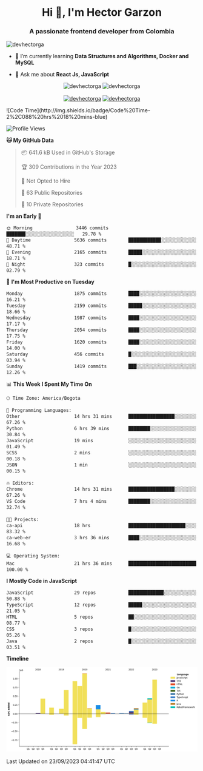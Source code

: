 <h1 align="center">Hi 👋, I'm Hector Garzon</h1>
<h3 align="center">A passionate frontend developer from Colombia</h3>

<p align="left"> <img src="https://komarev.com/ghpvc/?username=devhectorga" alt="devhectorga" /> </p>

- 🌱 I’m currently learning **Data Structures and Algorithms, Docker and MySQL**

- 💬 Ask me about **React Js, JavaScript**

<p align="center"> <img src="https://github-readme-stats.vercel.app/api?username=devhectorga&count_private=true&show_icons=true" alt="devhectorga" /> <img src="https://github-readme-stats.vercel.app/api/top-langs/?username=devhectorga&layout=compact" alt="devhectorga" /></p>

<p align="center">
<a href="https://twitter.com/devhectorga" target="blank"><img align="center" src="https://cdn.jsdelivr.net/npm/simple-icons@3.0.1/icons/twitter.svg" alt="devhectorga" height="20" width="20" /></a>
<a href="https://linkedin.com/in/devhectorga" target="blank"><img align="center" src="https://cdn.jsdelivr.net/npm/simple-icons@3.0.1/icons/linkedin.svg" alt="devhectorga" height="20" width="20" /></a>
</p>
<!--START_SECTION:waka-->
![Code Time](http://img.shields.io/badge/Code%20Time-2%2C088%20hrs%2018%20mins-blue)

![Profile Views](http://img.shields.io/badge/Profile%20Views-6-blue)

**🐱 My GitHub Data** 

> 📦 641.6 kB Used in GitHub's Storage 
 > 
> 🏆 309 Contributions in the Year 2023
 > 
> 🚫 Not Opted to Hire
 > 
> 📜 63 Public Repositories 
 > 
> 🔑 10 Private Repositories 
 > 
**I'm an Early 🐤** 

```text
🌞 Morning                3446 commits        ███████░░░░░░░░░░░░░░░░░░   29.78 % 
🌆 Daytime                5636 commits        ████████████░░░░░░░░░░░░░   48.71 % 
🌃 Evening                2165 commits        █████░░░░░░░░░░░░░░░░░░░░   18.71 % 
🌙 Night                  323 commits         █░░░░░░░░░░░░░░░░░░░░░░░░   02.79 % 
```
📅 **I'm Most Productive on Tuesday** 

```text
Monday                   1875 commits        ████░░░░░░░░░░░░░░░░░░░░░   16.21 % 
Tuesday                  2159 commits        █████░░░░░░░░░░░░░░░░░░░░   18.66 % 
Wednesday                1987 commits        ████░░░░░░░░░░░░░░░░░░░░░   17.17 % 
Thursday                 2054 commits        ████░░░░░░░░░░░░░░░░░░░░░   17.75 % 
Friday                   1620 commits        ████░░░░░░░░░░░░░░░░░░░░░   14.00 % 
Saturday                 456 commits         █░░░░░░░░░░░░░░░░░░░░░░░░   03.94 % 
Sunday                   1419 commits        ███░░░░░░░░░░░░░░░░░░░░░░   12.26 % 
```


📊 **This Week I Spent My Time On** 

```text
🕑︎ Time Zone: America/Bogota

💬 Programming Languages: 
Other                    14 hrs 31 mins      █████████████████░░░░░░░░   67.26 % 
Python                   6 hrs 39 mins       ████████░░░░░░░░░░░░░░░░░   30.84 % 
JavaScript               19 mins             ░░░░░░░░░░░░░░░░░░░░░░░░░   01.49 % 
SCSS                     2 mins              ░░░░░░░░░░░░░░░░░░░░░░░░░   00.18 % 
JSON                     1 min               ░░░░░░░░░░░░░░░░░░░░░░░░░   00.15 % 

🔥 Editors: 
Chrome                   14 hrs 31 mins      █████████████████░░░░░░░░   67.26 % 
VS Code                  7 hrs 4 mins        ████████░░░░░░░░░░░░░░░░░   32.74 % 

🐱‍💻 Projects: 
ca-api                   18 hrs              █████████████████████░░░░   83.32 % 
ca-web-er                3 hrs 36 mins       ████░░░░░░░░░░░░░░░░░░░░░   16.68 % 

💻 Operating System: 
Mac                      21 hrs 36 mins      █████████████████████████   100.00 % 
```

**I Mostly Code in JavaScript** 

```text
JavaScript               29 repos            █████████████░░░░░░░░░░░░   50.88 % 
TypeScript               12 repos            █████░░░░░░░░░░░░░░░░░░░░   21.05 % 
HTML                     5 repos             ██░░░░░░░░░░░░░░░░░░░░░░░   08.77 % 
CSS                      3 repos             █░░░░░░░░░░░░░░░░░░░░░░░░   05.26 % 
Java                     2 repos             █░░░░░░░░░░░░░░░░░░░░░░░░   03.51 % 
```



**Timeline**

![Lines of Code chart](https://raw.githubusercontent.com/devHectorGa/devHectorGa/master/assets/bar_graph.png)


 Last Updated on 23/09/2023 04:41:47 UTC
<!--END_SECTION:waka-->
